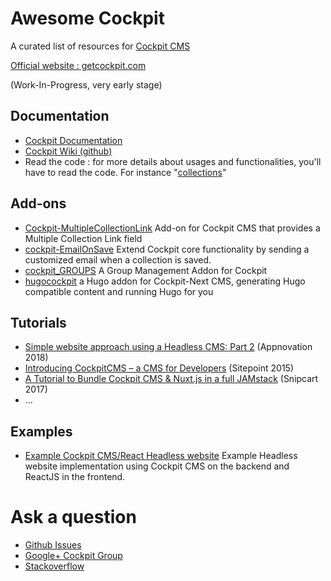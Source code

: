 # Awesome Cockpit
A curated list of resources for [Cockpit CMS](https://github.com/agentejo/cockpit)

[Official website : getcockpit.com](http://getcockpit.com/)

(Work-In-Progress, very early stage)

## Documentation

* [Cockpit Documentation](https://getcockpit.com/documentation)
* [Cockpit Wiki (github)](https://github.com/agentejo/cockpit/wiki)
* Read the code : for more details about usages and functionalities, you'll have to read the code. For instance "[collections](https://github.com/agentejo/cockpit/blob/next/modules/Collections/bootstrap.php)"


## Add-ons

* [Cockpit-MultipleCollectionLink](https://github.com/pauloamgomes/Cockpit-MultipleCollectionLink)
Add-on for Cockpit CMS that provides a Multiple Collection Link field
* [cockpit-EmailOnSave](https://github.com/pauloamgomes/cockpit-EmailOnSave)
Extend Cockpit core functionality by sending a customized email when a collection is saved.
* [cockpit_GROUPS](https://github.com/serjoscha87/cockpit_GROUPS) A Group Management Addon for Cockpit
* [hugocockpit](https://github.com/iakta/hugocockpit) a Hugo addon for Cockpit-Next CMS, generating Hugo compatible content and running Hugo for you


## Tutorials
* [Simple website approach using a Headless CMS: Part 2](https://www.appnovation.com/blog/simple-website-approach-using-headless-cms-part-2) (Appnovation 2018)
* [Introducing CockpitCMS – a CMS for Developers](https://www.sitepoint.com/introducing-cockpitcms-cms-developers/) (Sitepoint 2015) 
* [A Tutorial to Bundle Cockpit CMS & Nuxt.js in a full JAMstack](https://snipcart.com/blog/cockpit-cms-tutorial-nuxtjs) (Snipcart 2017) 
* ...

## Examples
* [Example Cockpit CMS/React Headless website](https://github.com/pauloamgomes/cockpit-react-example) Example Headless website implementation using Cockpit CMS on the backend and ReactJS in the frontend.


# Ask a question
* [Github Issues](https://github.com/agentejo/cockpit/issues)
* [Google+ Cockpit Group](https://plus.google.com/communities/114909939320646034687)
* [Stackoverflow](https://stackoverflow.com/search?page=1&tab=Relevance&q=cockpit%20cms)
